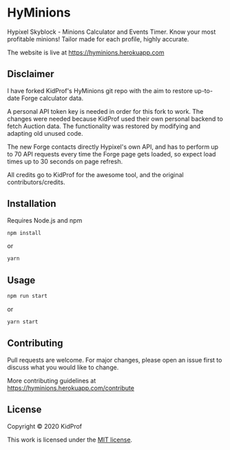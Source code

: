 # HyMinions

Hypixel Skyblock - Minions Calculator and Events Timer. Know your most profitable minions! Tailor made for each profile, highly accurate.

The website is live at https://hyminions.herokuapp.com

## Disclaimer

I have forked KidProf's HyMinions git repo with the aim to restore up-to-date Forge calculator data.

A personal API token key is needed in order for this fork to work. The changes were needed because KidProf used their own personal backend to fetch Auction data.
The functionality was restored by modifying and adapting old unused code.

The new Forge contacts directly Hypixel's own API, and has to perform up to 70 API requests every time the Forge page gets loaded, so expect load times up to 30 seconds on page refresh.

All credits go to KidProf for the awesome tool, and the original contributors/credits.

## Installation

Requires Node.js and npm

```bash
npm install
```

or

```bash
yarn
```

## Usage

```bash
npm run start
```

or

```bash
yarn start
```

## Contributing
Pull requests are welcome. For major changes, please open an issue first to discuss what you would like to change.

More contributing guidelines at https://hyminions.herokuapp.com/contribute

## License
Copyright © 2020 KidProf

This work is licensed under the [MIT license](https://choosealicense.com/licenses/mit/).